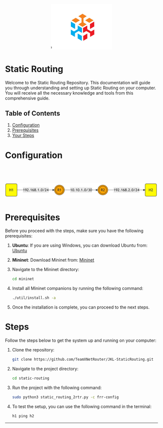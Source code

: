 <h1 align="center">
  <br>
    <img src="pict/logo.png" alt="logo" width="200">
</h1>

# Static Routing 
Welcome to the Static Routing Repository. This documentation will guide you through understanding and setting up Static Routing on your computer. You will receive all the necessary knowledge and tools from this comprehensive guide.

## Table of Contents
1. [Configuration](#configuration)
2. [Prerequisites](#prerequisites)
3. [Your Steps](#steps)

# Configuration
<h1 align="center">
  <br>
    <img src="pict/configuration.png" alt="configuration" width="1000">
</h1>

# Prerequisites
Before you proceed with the steps, make sure you have the following prerequisites:

1. **Ubuntu**: If you are using Windows, you can download Ubuntu from:
    [Ubuntu](https://ubuntu.com/desktop/wsl)

2. **Mininet**: Download Mininet from:
    [Mininet](https://mininet.org/)

3. Navigate to the Mininet directory:

    ```bash
    cd mininet
    ```

4. Install all Mininet companions by running the following command:

    ```bash
    ./util/install.sh -a 
    ```

5. Once the installation is complete, you can proceed to the next steps.

# Steps
Follow the steps below to get the system up and running on your computer:

1. Clone the repository:

    ```bash
    git clone https://github.com/TeamXNetRouter/JKL-StaticRouting.git
    ```

2. Navigate to the project directory:

    ```bash
    cd static-routing
    ```

3. Run the project with the following command:

    ```bash
    sudo python3 static_routing_2rtr.py -c frr-config
    ```

4. To test the setup, you can use the following command in the terminal:

    ```bash
    h1 ping h2
    ```

---
